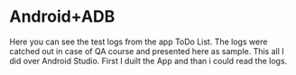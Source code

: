 # Android+ADB
Here you can see the test logs from the app ToDo List.
The logs were catched out in case of QA course and presented here as sample. This all I did over Android Studio.
First I duilt the App and than i could read the logs.
